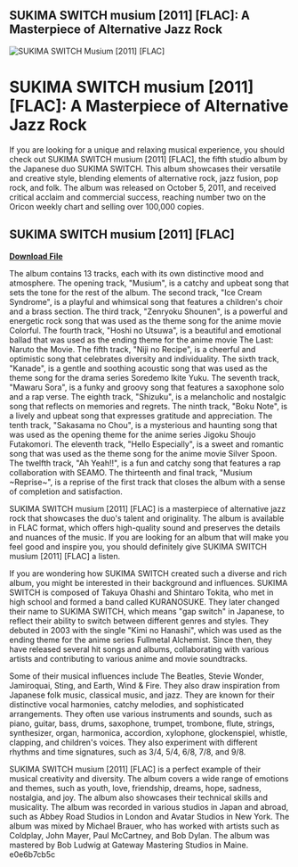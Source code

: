 ## SUKIMA SWITCH musium [2011] [FLAC]: A Masterpiece of Alternative Jazz Rock

 
![SUKIMA SWITCH Musium \[2011\] \[FLAC\]](https://encrypted-tbn2.gstatic.com/images?q=tbn:ANd9GcSQrqM6OfSea4e8_aapOV1ZNQW0U8hOrjz3SVdNtumdO019PGwpcpHEeow)

 
# SUKIMA SWITCH musium [2011] [FLAC]: A Masterpiece of Alternative Jazz Rock
 
If you are looking for a unique and relaxing musical experience, you should check out SUKIMA SWITCH musium [2011] [FLAC], the fifth studio album by the Japanese duo SUKIMA SWITCH. This album showcases their versatile and creative style, blending elements of alternative rock, jazz fusion, pop rock, and folk. The album was released on October 5, 2011, and received critical acclaim and commercial success, reaching number two on the Oricon weekly chart and selling over 100,000 copies.
 
## SUKIMA SWITCH musium [2011] [FLAC]


[**Download File**](https://www.google.com/url?q=https%3A%2F%2Fcinurl.com%2F2tJZ3g&sa=D&sntz=1&usg=AOvVaw1HtFER-9Hje8i4mxMj5W88)

 
The album contains 13 tracks, each with its own distinctive mood and atmosphere. The opening track, "Musium", is a catchy and upbeat song that sets the tone for the rest of the album. The second track, "Ice Cream Syndrome", is a playful and whimsical song that features a children's choir and a brass section. The third track, "Zenryoku Shounen", is a powerful and energetic rock song that was used as the theme song for the anime movie Colorful. The fourth track, "Hoshi no Utsuwa", is a beautiful and emotional ballad that was used as the ending theme for the anime movie The Last: Naruto the Movie. The fifth track, "Niji no Recipe", is a cheerful and optimistic song that celebrates diversity and individuality. The sixth track, "Kanade", is a gentle and soothing acoustic song that was used as the theme song for the drama series Soredemo Ikite Yuku. The seventh track, "Mawaru Sora", is a funky and groovy song that features a saxophone solo and a rap verse. The eighth track, "Shizuku", is a melancholic and nostalgic song that reflects on memories and regrets. The ninth track, "Boku Note", is a lively and upbeat song that expresses gratitude and appreciation. The tenth track, "Sakasama no Chou", is a mysterious and haunting song that was used as the opening theme for the anime series Jigoku Shoujo Futakomori. The eleventh track, "Hello Especially", is a sweet and romantic song that was used as the theme song for the anime movie Silver Spoon. The twelfth track, "Ah Yeah!!", is a fun and catchy song that features a rap collaboration with SEAMO. The thirteenth and final track, "Musium ~Reprise~", is a reprise of the first track that closes the album with a sense of completion and satisfaction.
 
SUKIMA SWITCH musium [2011] [FLAC] is a masterpiece of alternative jazz rock that showcases the duo's talent and originality. The album is available in FLAC format, which offers high-quality sound and preserves the details and nuances of the music. If you are looking for an album that will make you feel good and inspire you, you should definitely give SUKIMA SWITCH musium [2011] [FLAC] a listen.
  
If you are wondering how SUKIMA SWITCH created such a diverse and rich album, you might be interested in their background and influences. SUKIMA SWITCH is composed of Takuya Ohashi and Shintaro Tokita, who met in high school and formed a band called KURANOSUKE. They later changed their name to SUKIMA SWITCH, which means "gap switch" in Japanese, to reflect their ability to switch between different genres and styles. They debuted in 2003 with the single "Kimi no Hanashi", which was used as the ending theme for the anime series Fullmetal Alchemist. Since then, they have released several hit songs and albums, collaborating with various artists and contributing to various anime and movie soundtracks.
 
Some of their musical influences include The Beatles, Stevie Wonder, Jamiroquai, Sting, and Earth, Wind & Fire. They also draw inspiration from Japanese folk music, classical music, and jazz. They are known for their distinctive vocal harmonies, catchy melodies, and sophisticated arrangements. They often use various instruments and sounds, such as piano, guitar, bass, drums, saxophone, trumpet, trombone, flute, strings, synthesizer, organ, harmonica, accordion, xylophone, glockenspiel, whistle, clapping, and children's voices. They also experiment with different rhythms and time signatures, such as 3/4, 5/4, 6/8, 7/8, and 9/8.
 
SUKIMA SWITCH musium [2011] [FLAC] is a perfect example of their musical creativity and diversity. The album covers a wide range of emotions and themes, such as youth, love, friendship, dreams, hope, sadness, nostalgia, and joy. The album also showcases their technical skills and musicality. The album was recorded in various studios in Japan and abroad, such as Abbey Road Studios in London and Avatar Studios in New York. The album was mixed by Michael Brauer, who has worked with artists such as Coldplay, John Mayer, Paul McCartney, and Bob Dylan. The album was mastered by Bob Ludwig at Gateway Mastering Studios in Maine.
 e0e6b7cb5c
